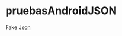 # pruebasAndroidJSON

Fake [Json](https://my-json-server.typicode.com/Elias288/pruebasAndroidJSON/)
